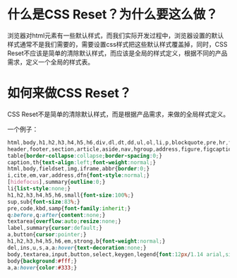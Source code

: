 # 什么是CSS Reset？为什么要这么做？

浏览器对html元素有一些默认样式，而我们实际开发过程中，浏览器设置的默认样式通常不是我们需要的，需要设置css样式把这些默认样式覆盖掉，同时，CSS Reset不应该是简单的清除默认样式，而应该是全局的样式定义，根据不同的产品需求，定义一个全局的样式表。

# 如何来做CSS Reset？

CSS Reset不是简单的清除默认样式，而是根据产品需求，来做的全局样式定义。

一个例子：

```css
html,body,h1,h2,h3,h4,h5,h6,div,dl,dt,dd,ul,ol,li,p,blockquote,pre,hr,figure,table,caption,th,td,form,fieldset,legend,input,button,textarea,menu{margin:0;padding:0;}
header,footer,section,article,aside,nav,hgroup,address,figure,figcaption,menu,details{display:block;}
table{border-collapse:collapse;border-spacing:0;}
caption,th{text-align:left;font-weight:normal;}
html,body,fieldset,img,iframe,abbr{border:0;}
i,cite,em,var,address,dfn{font-style:normal;}
[hidefocus],summary{outline:0;}
li{list-style:none;}
h1,h2,h3,h4,h5,h6,small{font-size:100%;}
sup,sub{font-size:83%;}
pre,code,kbd,samp{font-family:inherit;}
q:before,q:after{content:none;}
textarea{overflow:auto;resize:none;}
label,summary{cursor:default;}
a,button{cursor:pointer;}
h1,h2,h3,h4,h5,h6,em,strong,b{font-weight:normal;}
del,ins,u,s,a,a:hover{text-decoration:none;}
body,textarea,input,button,select,keygen,legend{font:12px/1.14 arial,simsun;color:#333;outline:0;}
body{background:#fff;}
a,a:hover{color:#333;}
```
